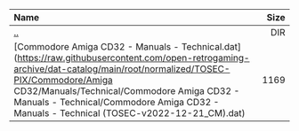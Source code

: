 |Name|Size|
|:---|---:|
|[..](../index.html)|DIR|
|[Commodore Amiga CD32 - Manuals - Technical.dat](https://raw.githubusercontent.com/open-retrogaming-archive/dat-catalog/main/root/normalized/TOSEC-PIX/Commodore/Amiga CD32/Manuals/Technical/Commodore Amiga CD32 - Manuals - Technical/Commodore Amiga CD32 - Manuals - Technical (TOSEC-v2022-12-21_CM).dat)|1169|
